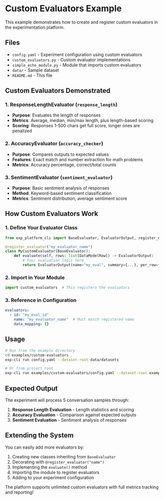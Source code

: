 # Custom Evaluators Example

This example demonstrates how to create and register custom evaluators in the experimentation platform.

## Files

- `config.yaml` - Experiment configuration using custom evaluators
- `custom_evaluators.py` - Custom evaluator implementations
- `simple_echo_module.py` - Module that imports custom evaluators
- `data/` - Sample dataset
- `README.md` - This file

## Custom Evaluators Demonstrated

### 1. ResponseLengthEvaluator (`response_length`)
- **Purpose**: Evaluates the length of responses 
- **Metrics**: Average, median, min/max length, plus length-based scoring
- **Scoring**: Responses 1-500 chars get full score, longer ones are penalized

### 2. AccuracyEvaluator (`accuracy_checker`)  
- **Purpose**: Compares outputs to expected values
- **Features**: Exact match and number extraction for math problems
- **Metrics**: Accuracy percentage, correct/total counts

### 3. SentimentEvaluator (`sentiment_evaluator`)
- **Purpose**: Basic sentiment analysis of responses
- **Method**: Keyword-based sentiment classification
- **Metrics**: Sentiment distribution, average sentiment score

## How Custom Evaluators Work

### 1. Define Your Evaluator Class
```python
from exp_platform_cli import BaseEvaluator, EvaluatorOutput, register_evaluator

@register_evaluator("my_evaluator_name")
class MyCustomEvaluator(BaseEvaluator):
    def evaluate(self, rows: list[DataModelRow]) -> EvaluatorOutput:
        # Your evaluation logic here
        return EvaluatorOutput(name="my_eval", summary={...}, per_row={...})
```

### 2. Import in Your Module
```python
import custom_evaluators  # This registers the evaluators
```

### 3. Reference in Configuration
```yaml
evaluators:
  - id: "my_eval_id"
    name: "my_evaluator_name"  # Must match registered name
    data_mapping: {}
```

## Usage

```bash
# Run from the example directory
cd examples/custom-evaluators
exp-cli run config.yaml --dataset-root data/datasets

# Or from project root
exp-cli run examples/custom-evaluators/config.yaml --dataset-root examples/custom-evaluators/data/datasets
```

## Expected Output

The experiment will process 5 conversation samples through:
1. **Response Length Evaluation** - Length statistics and scoring
2. **Accuracy Evaluation** - Comparison against expected outputs  
3. **Sentiment Evaluation** - Sentiment analysis of responses

## Extending the System

You can easily add more evaluators by:
1. Creating new classes inheriting from `BaseEvaluator`
2. Decorating with `@register_evaluator("name")`
3. Implementing the `evaluate()` method
4. Importing the module to register evaluators
5. Adding to your experiment configuration

The platform supports unlimited custom evaluators with full metrics tracking and reporting!